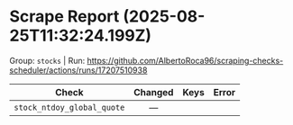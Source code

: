 # Scrape Report (2025-08-25T11:32:24.199Z)

Group: `stocks`  |  Run: https://github.com/AlbertoRoca96/scraping-checks-scheduler/actions/runs/17207510938

| Check | Changed | Keys | Error |
|---|:---:|:--|:--|
| `stock_ntdoy_global_quote` | — |  |  |
